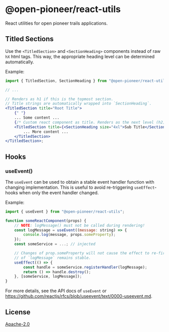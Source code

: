 # @open-pioneer/react-utils

React utilities for open pioneer trails applications.

## Titled Sections

Use the `<TitledSection>` and `<SectionHeading>` components instead of raw `hX` html tags.
This way, the appropriate heading level can be determined automatically.

Example:

```jsx
import { TitledSection, SectionHeading } from "@open-pioneer/react-utils";

// ...

// Renders as h1 if this is the topmost section.
// Title strings are automatically wrapped into `SectionHeading`.
<TitledSection title="Root Title">
    {" "}
    ... Some content ...
    {/* Custom react component as title. Renders as the next level (h2). */}
    <TitledSection title={<SectionHeading size="4xl">Sub Title</SectionHeading>}>
        ... More content ...
    </TitledSection>
</TitledSection>;
```

## Hooks

### useEvent()

The `useEvent` can be used to obtain a stable event handler function with changing implementation.
This is useful to avoid re-triggering `useEffect`-hooks when only the event handler changed.

Example:

```jsx
import { useEvent } from "@open-pioneer/react-utils";

function someReactComponent(props) {
    // NOTE: logMessage() must not be called during rendering!
    const logMessage = useEvent((message: string) => {
        console.log(message, props.someProperty);
    });
    const someService = ...; // injected

    // Changes of prop.someProperty will not cause the effect to re-fire, because the function identity
    // of `logMessage` remains stable.
    useEffect(() => {
        const handle = someService.registerHandler(logMessage);
        return () => handle.destroy();
    }, [someService, logMessage]);
}
```

For more details, see the API docs of `useEvent` or <https://github.com/reactjs/rfcs/blob/useevent/text/0000-useevent.md>.

## License

[Apache-2.0](https://www.apache.org/licenses/LICENSE-2.0)

